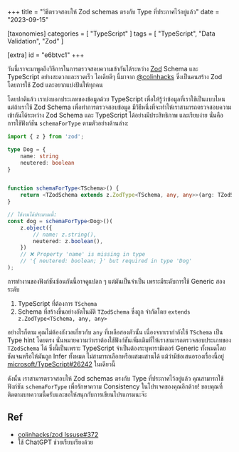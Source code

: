 +++
title = "วิธีตรวจสอบให้ Zod schemas ตรงกับ Type ที่ประกาศไว้อยู่แล้ว"
date = "2023-09-15"

[taxonomies]
categories = [ "TypeScript" ]
tags = [ "TypeScript", "Data Validation", "Zod" ]

[extra]
id = "e6btvc1"
+++

วันนี้เราจะมาพูดถึงวิธีการในการตรวจสอบความเข้ากันได้ระหว่าง [Zod](https://github.com/colinhacks/zod) Schema และ TypeScript อย่างสะดวกและรวดเร็ว ไอเดียดีๆ นี้มาจาก [@colinhacks](https://github.com/colinhacks) ซึ่งเป็นคนสร้าง Zod โดยการใช้ Zod และอยากแบ่งปันให้ทุกคน

โดยปกติแล้ว เราบ่งบอกประเภทของข้อมูลด้วย TypeScript เพื่อให้รู้ว่าข้อมูลที่เราใช้เป็นแบบไหน แต่ถ้าเราใช้ Zod Schema เพื่อทำการตรวจสอบข้อมูล มีวิธีหนึ่งที่จะทำให้เราสามารถตรวจสอบความเข้ากันได้ระหว่าง Zod Schema และ TypeScript ได้อย่างมีประสิทธิภาพ และเรียบง่าย นั่นคือการใช้ฟังก์ชัน `schemaForType` ตามตัวอย่างด้านล่าง: 

```typescript
import { z } from 'zod';

type Dog = {
    name: string
    neutered: boolean
}


function schemaForType<TSchema>() {
    return <TZodSchema extends z.ZodType<TSchema, any, any>>(arg: TZodSchema) => arg;
}

// ใช้งานได้ประมาณนี้:
const dog = schemaForType<Dog>()(
    z.object({
        // name: z.string(),  
        neutered: z.boolean(),
    })
    // ❌ Property 'name' is missing in type 
    // '{ neutered: boolean; }' but required in type 'Dog'
);
```

การทำงานของฟังก์ชันซ้อนกันนี้อาจดูแปลก ๆ แต่มันเป็นจำเป็น เพราะมีระดับการใช้ Generic สองระดับ

1. TypeScript ที่ต้องการ `TSchema` 
2. Schema ที่สร้างขึ้นอย่างอัตโนมัติ `TZodSchema` ซึ่งถูก จำกัดโดย `extends z.ZodType<TSchema, any, any>`
    
อย่างไรก็ตาม คุณไม่ต้องกังวลเกี่ยวกับ `any` ที่เหลือสองตัวนั้น เนื่องจากเรากำลังใช้ `TSchema` เป็น Type hint โดยตรง นั่นหมายความว่าเราต้องใช้ฟังก์ชันเพิ่มเติมที่ให้เราสามารถตรวจสอบประเภทของ `TZodSchema` ได้ ซึ่งนี้เป็นเพราะ TypeScript จำเป็นต้องระบุพารามิเตอร์ Generic ทั้งหมดโดยชัดเจนหรือให้มันถูก Infer ทั้งหมด ไม่สามารถเลือกหรือผสมผสานได้ แม้ว่ามีข้อเสนอรองเรื่องนี้อยู่ [microsoft/TypeScript#26242](https://github.com/microsoft/TypeScript/issues/26242) ในเดียวนี้

ดังนั้น เราสามารตรวจสอบให้ Zod schemas ตรงกับ Type ที่ประกาศไว้อยู่แล้ว คุณสามารถใช้ฟังก์ชัน `schemaForType` เพื่อรักษาความ Consistency ในโปรเจคของคุณอีกด้วย! ขอบคุณที่ติดตามบทความนี้ครับและขอให้สนุกกับการเขียนโปรแกรมนะจ๊ะ

## Ref
- [colinhacks/zod Issuse#372](https://github.com/colinhacks/zod/issues/372#issuecomment-826380330)
-  ใช้ ChatGPT ช่วยเรียบเรียงด้วย